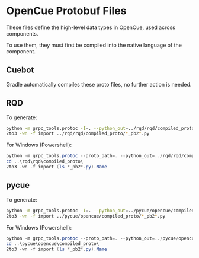 # OpenCue Protobuf Files

These files define the high-level data types in OpenCue, used across components.

To use them, they must first be compiled into the native language of the component.

## Cuebot

Gradle automatically compiles these proto files, no further action is needed.

## RQD

To generate:

```sh
python -m grpc_tools.protoc -I=. --python_out=../rqd/rqd/compiled_proto --grpc_python_out=../rqd/rqd/compiled_proto ./*.proto
2to3 -wn -f import ../rqd/rqd/compiled_proto/*_pb2*.py
```

For Windows (Powershell):

```powershell
python -m grpc_tools.protoc --proto_path=. --python_out=../rqd/rqd/compiled_proto --grpc_python_out=../rqd/rqd/compiled_proto (ls *.proto).Name
cd ..\rqd\rqd\compiled_proto\
2to3 -wn -f import (ls *_pb2*.py).Name
```


## pycue

To generate:

```sh
python -m grpc_tools.protoc -I=. --python_out=../pycue/opencue/compiled_proto --grpc_python_out=../pycue/opencue/compiled_proto ./*.proto
2to3 -wn -f import ../pycue/opencue/compiled_proto/*_pb2*.py
```

For Windows (Powershell):

```powershell
python -m grpc_tools.protoc --proto_path=. --python_out=../pycue/opencue/compiled_proto --grpc_python_out=../pycue/opencue/compiled_proto (ls *.proto).Name
cd ..\pycue\opencue\compiled_proto\
2to3 -wn -f import (ls *_pb2*.py).Name
```


